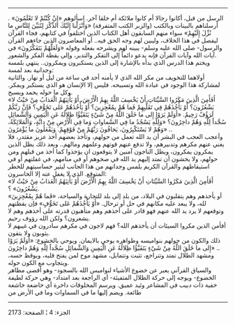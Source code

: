 ------------------------------------------------------------------------

الرسل من قبل، أكانوا رجالا أم كانوا ملائكة أم خلقا آخر. اسألوهم «إِنْ كُنْتُمْ
لا تَعْلَمُونَ» . أرسلناهم بالبينات وبالكتب (والزبر الكتب المتفرقة) «وَأَنْزَلْنا
إِلَيْكَ الذِّكْرَ لِتُبَيِّنَ لِلنَّاسِ ما نُزِّلَ إِلَيْهِمْ» سواء منهم السابقون أهل الكتاب الذين
اختلفوا في كتابهم، فجاء القرآن ليفصل في هذا الخلاف، وليبين لهم وجه الحق
فيه.. أو المعاصرون الذين جاءهم القرآن والرسول- صلى الله عليه وسلم- يبينه
لهم ويشرحه بفعله وقوله «وَلَعَلَّهُمْ يَتَفَكَّرُونَ» في آيات الله وآيات القرآن فإنه
يدعو دائماً إلى التفكر والتدبر، وإلى يقظة الفكر والشعور.  
ويختم هذا الدرس الذي بدأه بالإشارة إلى الذين يستكبرون ويمكرون.. ينتهي
بلمسة وجدانية بعد لمسة:  
أولاهما للتخويف من مكر الله الذي لا يأمنه أحد في ساعة من ليل أو نهار.
والثانية لمشاركة هذا الوجود في عبادة الله وتسبيحه. فليس إلا الإنسان هو
الذي يستكبر ويمكر. وكل ما حوله يحمد ويسبح.  
«أَفَأَمِنَ الَّذِينَ مَكَرُوا السَّيِّئاتِ أَنْ يَخْسِفَ اللَّهُ بِهِمُ الْأَرْضَ، أَوْ يَأْتِيَهُمُ الْعَذابُ مِنْ
حَيْثُ لا يَشْعُرُونَ؟ أَوْ يَأْخُذَهُمْ فِي تَقَلُّبِهِمْ فَما هُمْ بِمُعْجِزِينَ؟ أَوْ يَأْخُذَهُمْ عَلى تَخَوُّفٍ؟
فَإِنَّ رَبَّكُمْ لَرَؤُفٌ رَحِيمٌ. «أَوَلَمْ يَرَوْا إِلى ما خَلَقَ اللَّهُ مِنْ شَيْءٍ يَتَفَيَّؤُا ظِلالُهُ عَنِ
الْيَمِينِ وَالشَّمائِلِ سُجَّداً لِلَّهِ وَهُمْ داخِرُونَ؟ «وَلِلَّهِ يَسْجُدُ ما فِي السَّماواتِ وَما فِي
الْأَرْضِ مِنْ دابَّةٍ، وَالْمَلائِكَةُ، وَهُمْ لا يَسْتَكْبِرُونَ، يَخافُونَ رَبَّهُمْ مِنْ فَوْقِهِمْ. وَيَفْعَلُونَ
ما يُؤْمَرُونَ» ..  
وأعجب العجب في البشر أن يد الله تعمل من حولهم، وتأخذ بعضهم أخذ عزيز
مقتدر، فلا يغني عنهم مكرهم وتدبيرهم، ولا تدفع عنهم قوتهم وعلمهم ومالهم..
وبعد ذلك يظل الذين يمكرون يمكرون، ويظل الناجون آمنين لا يتوقعون ان
يؤخذوا كما أخذ من قبلهم ومن حولهم، ولا يخشون أن تمتد إليهم يد الله في
صحوهم أو في منامهم، في غفلتهم أو في استيقاظهم والقرآن الكريم يلمس
وجدانهم من هذا الجانب ليثير حساسيتهم للخطر المتوقع. الذي لا يغفل عنه إلا
الخاسرون:  
«أَفَأَمِنَ الَّذِينَ مَكَرُوا السَّيِّئاتِ أَنْ يَخْسِفَ اللَّهُ بِهِمُ الْأَرْضَ أَوْ يَأْتِيَهُمُ الْعَذابُ مِنْ
حَيْثُ لا يَشْعُرُونَ» ؟.  
أو يأخذهم وهم يتقلبون في البلاد، من بلد إلى بلد للتجارة والسياحة، «فَما
هُمْ بِمُعْجِزِينَ» لله، ولا يبعد عليه مكانهم في حل أو ترحال. «أَوْ يَأْخُذَهُمْ عَلى
تَخَوُّفٍ» فإن يقظتهم وتوقعهم لا يرد يد الله عنهم فهو قادر على أخذهم وهم
متأهبون قدرته على أخذهم وهم لا يشعرون؟ ولكن الله رؤوف رحيم.  
أفأمن الذين مكروا السيئات أن يأخذهم الله؟ فهم لاجون في مكرهم سادرون في
غيبهم لا يثوبون ولا يتقون.  
ذلك والكون من حولهم بنواميسه وظواهره يوحي بالايمان. ويوحي بالخشوع: «أَوَلَمْ
يَرَوْا إِلى ما خَلَقَ اللَّهُ مِنْ شَيْءٍ يَتَفَيَّؤُا ظِلالُهُ عَنِ الْيَمِينِ وَالشَّمائِلِ سُجَّداً لِلَّهِ وَهُمْ
داخِرُونَ» ..  
ومشهد الظلال تمتد وتتراجع، تثبت وتتمايل، مشهد موح لمن يفتح قلبه، ويوقظ
حسه، ويتجاوب مع الكون حوله.  
والسياق القرآني يعبر عن خضوع الأشياء لنواميس الله بالسجود- وهو أقصى
مظاهر الخضوع- ويوجه إلى حركة الظلال المتفيئة- أي الراجعة بعد امتداد- وهي
حركة لطيفة خفية ذات دبيب في المشاعر وئيد عميق. ويرسم المخلوقات داخرة أي
خاضعة خاشعة طائعة. ويضم إليها ما في السماوات وما في الأرض من

------------------------------------------------------------------------

الجزء: 4 ¦ الصفحة: 2173
